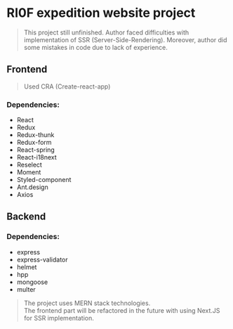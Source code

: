 # RI0F expedition website project


> This project still unfinished. Author faced difficulties with implementation of SSR (Server-Side-Rendering). Moreover, author did some mistakes in code due to lack of experience.

## Frontend


> Used CRA (Create-react-app)

### Dependencies:

* React
* Redux
* Redux-thunk
* Redux-form
* React-spring
* React-i18next
* Reselect
* Moment
* Styled-component
* Ant.design
* Axios

## Backend


### Dependencies:

* express
* express-validator
* helmet
* hpp
* mongoose
* multer

> The project uses MERN stack technologies.   
> The frontend part will be refactored in the future with using Next.JS for SSR implementation.  
